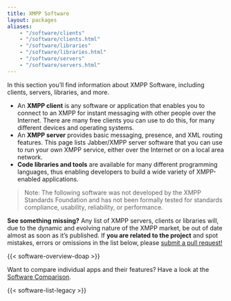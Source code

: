 ```yaml
---
title: XMPP Software
layout: packages
aliases:
    - "/software/clients"
    - "/software/clients.html"
    - "/software/libraries"
    - "/software/libraries.html"
    - "/software/servers"
    - "/software/servers.html"
---
```


In this section you’ll find information about XMPP Software, including clients, servers, libraries, and more.

- An **XMPP client** is any software or application that enables you to connect to an XMPP for instant messaging with other people over the Internet. There are many free clients you can use to do this, for many different devices and operating systems.
- An **XMPP server** provides basic messaging, presence, and XML routing features. This page lists Jabber/XMPP server software that you can use to run your own XMPP service, either over the Internet or on a local area network.
- **Code libraries and tools** are available for many different programming languages, thus enabling developers to build a wide variety of XMPP-enabled applications.

> Note: The following software was not developed by the XMPP Standards Foundation and has not been formally tested for standards compliance, usability, reliability, or performance.

**See something missing?** Any list of XMPP servers, clients or libraries will, due to the dynamic and evolving nature of the XMPP market, be out of date almost as soon as it’s published. If **you are related to the project** and spot mistakes, errors or omissions in the list below, please [submit a pull request!](https://github.com/xsf/xmpp.org/tree/master/tools/README.rst)

{{< software-overview-doap >}}

Want to compare individual apps and their features? Have a look at the [Software Comparison](/software/software-comparison).

{{< software-list-legacy >}}
